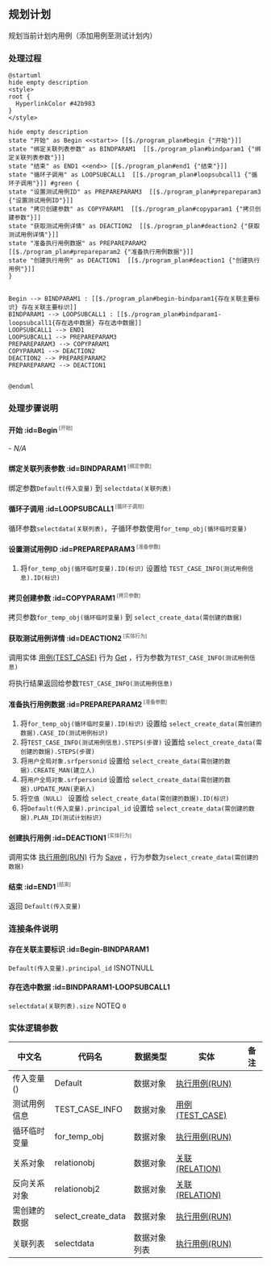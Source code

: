 ## 规划计划 <!-- {docsify-ignore-all} -->

   规划当前计划内用例（添加用例至测试计划内）

### 处理过程

```plantuml
@startuml
hide empty description
<style>
root {
  HyperlinkColor #42b983
}
</style>

hide empty description
state "开始" as Begin <<start>> [[$./program_plan#begin {"开始"}]]
state "绑定关联列表参数" as BINDPARAM1  [[$./program_plan#bindparam1 {"绑定关联列表参数"}]]
state "结束" as END1 <<end>> [[$./program_plan#end1 {"结束"}]]
state "循环子调用" as LOOPSUBCALL1  [[$./program_plan#loopsubcall1 {"循环子调用"}]] #green {
state "设置测试用例ID" as PREPAREPARAM3  [[$./program_plan#prepareparam3 {"设置测试用例ID"}]]
state "拷贝创建参数" as COPYPARAM1  [[$./program_plan#copyparam1 {"拷贝创建参数"}]]
state "获取测试用例详情" as DEACTION2  [[$./program_plan#deaction2 {"获取测试用例详情"}]]
state "准备执行用例数据" as PREPAREPARAM2  [[$./program_plan#prepareparam2 {"准备执行用例数据"}]]
state "创建执行用例" as DEACTION1  [[$./program_plan#deaction1 {"创建执行用例"}]]
}


Begin --> BINDPARAM1 : [[$./program_plan#begin-bindparam1{存在关联主要标识} 存在关联主要标识]]
BINDPARAM1 --> LOOPSUBCALL1 : [[$./program_plan#bindparam1-loopsubcall1{存在选中数据} 存在选中数据]]
LOOPSUBCALL1 --> END1
LOOPSUBCALL1 --> PREPAREPARAM3
PREPAREPARAM3 --> COPYPARAM1
COPYPARAM1 --> DEACTION2
DEACTION2 --> PREPAREPARAM2
PREPAREPARAM2 --> DEACTION1


@enduml
```


### 处理步骤说明

#### 开始 :id=Begin<sup class="footnote-symbol"> <font color=gray size=1>[开始]</font></sup>



*- N/A*
#### 绑定关联列表参数 :id=BINDPARAM1<sup class="footnote-symbol"> <font color=gray size=1>[绑定参数]</font></sup>



绑定参数`Default(传入变量)` 到 `selectdata(关联列表)`
#### 循环子调用 :id=LOOPSUBCALL1<sup class="footnote-symbol"> <font color=gray size=1>[循环子调用]</font></sup>



循环参数`selectdata(关联列表)`，子循环参数使用`for_temp_obj(循环临时变量)`
#### 设置测试用例ID :id=PREPAREPARAM3<sup class="footnote-symbol"> <font color=gray size=1>[准备参数]</font></sup>



1. 将`for_temp_obj(循环临时变量).ID(标识)` 设置给  `TEST_CASE_INFO(测试用例信息).ID(标识)`

#### 拷贝创建参数 :id=COPYPARAM1<sup class="footnote-symbol"> <font color=gray size=1>[拷贝参数]</font></sup>



拷贝参数`for_temp_obj(循环临时变量)` 到 `select_create_data(需创建的数据)`

#### 获取测试用例详情 :id=DEACTION2<sup class="footnote-symbol"> <font color=gray size=1>[实体行为]</font></sup>



调用实体 [用例(TEST_CASE)](module/TestMgmt/test_case.md) 行为 [Get](module/TestMgmt/test_case#行为) ，行为参数为`TEST_CASE_INFO(测试用例信息)`

将执行结果返回给参数`TEST_CASE_INFO(测试用例信息)`

#### 准备执行用例数据 :id=PREPAREPARAM2<sup class="footnote-symbol"> <font color=gray size=1>[准备参数]</font></sup>



1. 将`for_temp_obj(循环临时变量).ID(标识)` 设置给  `select_create_data(需创建的数据).CASE_ID(测试用例标识)`
2. 将`TEST_CASE_INFO(测试用例信息).STEPS(步骤)` 设置给  `select_create_data(需创建的数据).STEPS(步骤)`
3. 将`用户全局对象.srfpersonid` 设置给  `select_create_data(需创建的数据).CREATE_MAN(建立人)`
4. 将`用户全局对象.srfpersonid` 设置给  `select_create_data(需创建的数据).UPDATE_MAN(更新人)`
5. 将`空值（NULL）` 设置给  `select_create_data(需创建的数据).ID(标识)`
6. 将`Default(传入变量).principal_id` 设置给  `select_create_data(需创建的数据).PLAN_ID(测试计划标识)`

#### 创建执行用例 :id=DEACTION1<sup class="footnote-symbol"> <font color=gray size=1>[实体行为]</font></sup>



调用实体 [执行用例(RUN)](module/TestMgmt/run.md) 行为 [Save](module/TestMgmt/run#行为) ，行为参数为`select_create_data(需创建的数据)`

#### 结束 :id=END1<sup class="footnote-symbol"> <font color=gray size=1>[结束]</font></sup>



返回 `Default(传入变量)`


### 连接条件说明
#### 存在关联主要标识 :id=Begin-BINDPARAM1

`Default(传入变量).principal_id` ISNOTNULL
#### 存在选中数据 :id=BINDPARAM1-LOOPSUBCALL1

`selectdata(关联列表).size` NOTEQ `0`


### 实体逻辑参数

|    中文名   |    代码名    |  数据类型    |  实体   |备注 |
| --------| --------| -------- | -------- | --------   |
|传入变量(<i class="fa fa-check"/></i>)|Default|数据对象|[执行用例(RUN)](module/TestMgmt/run.md)||
|测试用例信息|TEST_CASE_INFO|数据对象|[用例(TEST_CASE)](module/TestMgmt/test_case.md)||
|循环临时变量|for_temp_obj|数据对象|[执行用例(RUN)](module/TestMgmt/run.md)||
|关系对象|relationobj|数据对象|[关联(RELATION)](module/Base/relation.md)||
|反向关系对象|relationobj2|数据对象|[关联(RELATION)](module/Base/relation.md)||
|需创建的数据|select_create_data|数据对象|[执行用例(RUN)](module/TestMgmt/run.md)||
|关联列表|selectdata|数据对象列表|[执行用例(RUN)](module/TestMgmt/run.md)||
